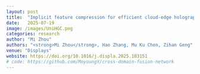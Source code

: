 ```yaml
---
layout: post
title:  "Implicit feature compression for efficient cloud-edge holographic display"
date:   2025-07-19 
image: /images/UniHGC.png
categories: research
author: "Mi Zhou"
authors: "<strong>Mi Zhou</strong>, Hao Zhang, Mu Ku Chen, Zihan Geng"
venue: "Displays"
website: https://doi.org/10.1016/j.displa.2025.103151
# code: https://github.com/MoyoungY/cross-domain-fusion-network
---
```


